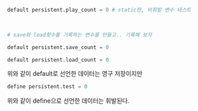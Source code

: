 ```py
default persistent.play_count = 0 # static한, 비휘발 변수 테스트

  

# save와 load횟수를 기록하는 변수를 만들고.. 기록해 보자

default persistent.save_count = 0

default persistent.load_count = 0
```
위와 같이 default로 선언한 데이터는 영구 저장이지만

```py
define persistent.test = 0
```

위와 같이 define으로 선언한 데이터는 휘발된다.